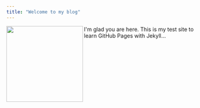 ```yaml
---
title: "Welcome to my blog"
---
```


<img src="https://i.imgur.com/gvPeKCx.png" width="200" align="left"/>
I'm glad you are here. This is my test site to learn GitHub Pages with Jekyll...

<br>
<br>

